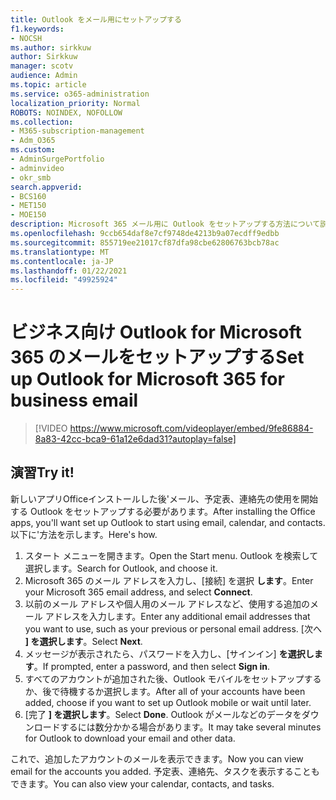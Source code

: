```yaml
---
title: Outlook をメール用にセットアップする
f1.keywords:
- NOCSH
ms.author: sirkkuw
author: Sirkkuw
manager: scotv
audience: Admin
ms.topic: article
ms.service: o365-administration
localization_priority: Normal
ROBOTS: NOINDEX, NOFOLLOW
ms.collection:
- M365-subscription-management
- Adm_O365
ms.custom:
- AdminSurgePortfolio
- adminvideo
- okr_smb
search.appverid:
- BCS160
- MET150
- MOE150
description: Microsoft 365 メール用に Outlook をセットアップする方法について説明します。
ms.openlocfilehash: 9ccb654daf8e7cf9748de4213b9a07ecdff9edbb
ms.sourcegitcommit: 855719ee21017cf87dfa98cbe62806763bcb78ac
ms.translationtype: MT
ms.contentlocale: ja-JP
ms.lasthandoff: 01/22/2021
ms.locfileid: "49925924"
---
```

# <a name="set-up-outlook-for-microsoft-365-for-business-email"></a><span data-ttu-id="5fd2b-103">ビジネス向け Outlook for Microsoft 365 のメールをセットアップする</span><span class="sxs-lookup"><span data-stu-id="5fd2b-103">Set up Outlook for Microsoft 365 for business email</span></span> 

> [!VIDEO https://www.microsoft.com/videoplayer/embed/9fe86884-8a83-42cc-bca9-61a12e6dad31?autoplay=false]

## <a name="try-it"></a><span data-ttu-id="5fd2b-104">演習</span><span class="sxs-lookup"><span data-stu-id="5fd2b-104">Try it!</span></span>

<span data-ttu-id="5fd2b-105">新しいアプリOfficeインストールした後&#39;メール、予定表、連絡先の使用を開始する Outlook をセットアップする必要があります。</span><span class="sxs-lookup"><span data-stu-id="5fd2b-105">After installing the Office apps, you&#39;ll want set up Outlook to start using email, calendar, and contacts.</span></span> <span data-ttu-id="5fd2b-106">以下に&#39;方法を示します。</span><span class="sxs-lookup"><span data-stu-id="5fd2b-106">Here&#39;s how.</span></span>

1. <span data-ttu-id="5fd2b-107">スタート メニューを開きます。</span><span class="sxs-lookup"><span data-stu-id="5fd2b-107">Open the Start menu.</span></span> <span data-ttu-id="5fd2b-108">Outlook を検索して選択します。</span><span class="sxs-lookup"><span data-stu-id="5fd2b-108">Search for Outlook, and choose it.</span></span>
2. <span data-ttu-id="5fd2b-109">Microsoft 365 のメール アドレスを入力し、[接続] を選択  **します**。</span><span class="sxs-lookup"><span data-stu-id="5fd2b-109">Enter your Microsoft 365 email address, and select  **Connect**.</span></span>
3. <span data-ttu-id="5fd2b-110">以前のメール アドレスや個人用のメール アドレスなど、使用する追加のメール アドレスを入力します。</span><span class="sxs-lookup"><span data-stu-id="5fd2b-110">Enter any additional email addresses that you want to use, such as your previous or personal email address.</span></span> <span data-ttu-id="5fd2b-111">[次へ  **] を選択します**。</span><span class="sxs-lookup"><span data-stu-id="5fd2b-111">Select  **Next**.</span></span>
4. <span data-ttu-id="5fd2b-112">メッセージが表示されたら、パスワードを入力し、[サインイン]  **を選択します**。</span><span class="sxs-lookup"><span data-stu-id="5fd2b-112">If prompted, enter a password, and then select  **Sign in**.</span></span>
5. <span data-ttu-id="5fd2b-113">すべてのアカウントが追加された後、Outlook モバイルをセットアップするか、後で待機するか選択します。</span><span class="sxs-lookup"><span data-stu-id="5fd2b-113">After all of your accounts have been added, choose if you want to set up Outlook mobile or wait until later.</span></span>
6. <span data-ttu-id="5fd2b-114">[完了  **] を選択します**。</span><span class="sxs-lookup"><span data-stu-id="5fd2b-114">Select  **Done**.</span></span> <span data-ttu-id="5fd2b-115">Outlook がメールなどのデータをダウンロードするには数分かかる場合があります。</span><span class="sxs-lookup"><span data-stu-id="5fd2b-115">It may take several minutes for Outlook to download your email and other data.</span></span>

<span data-ttu-id="5fd2b-116">これで、追加したアカウントのメールを表示できます。</span><span class="sxs-lookup"><span data-stu-id="5fd2b-116">Now you can view email for the accounts you added.</span></span> <span data-ttu-id="5fd2b-117">予定表、連絡先、タスクを表示することもできます。</span><span class="sxs-lookup"><span data-stu-id="5fd2b-117">You can also view your calendar, contacts, and tasks.</span></span>